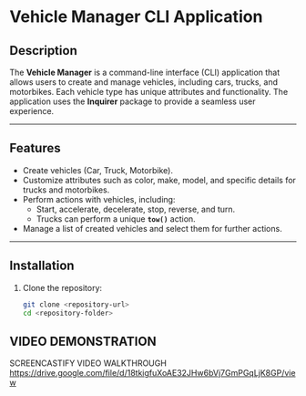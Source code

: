 # Vehicle Manager CLI Application

## Description

The **Vehicle Manager** is a command-line interface (CLI) application that allows users to create and manage vehicles, including cars, trucks, and motorbikes. Each vehicle type has unique attributes and functionality. The application uses the **Inquirer** package to provide a seamless user experience.

---

## Features

- Create vehicles (Car, Truck, Motorbike).
- Customize attributes such as color, make, model, and specific details for trucks and motorbikes.
- Perform actions with vehicles, including:
  - Start, accelerate, decelerate, stop, reverse, and turn.
  - Trucks can perform a unique **`tow()`** action.
- Manage a list of created vehicles and select them for further actions.

---

## Installation

1. Clone the repository:
   ```bash
   git clone <repository-url>
   cd <repository-folder>

## VIDEO DEMONSTRATION
SCREENCASTIFY VIDEO WALKTHROUGH
https://drive.google.com/file/d/18tkigfuXoAE32JHw6bVj7GmPGqLjK8GP/view